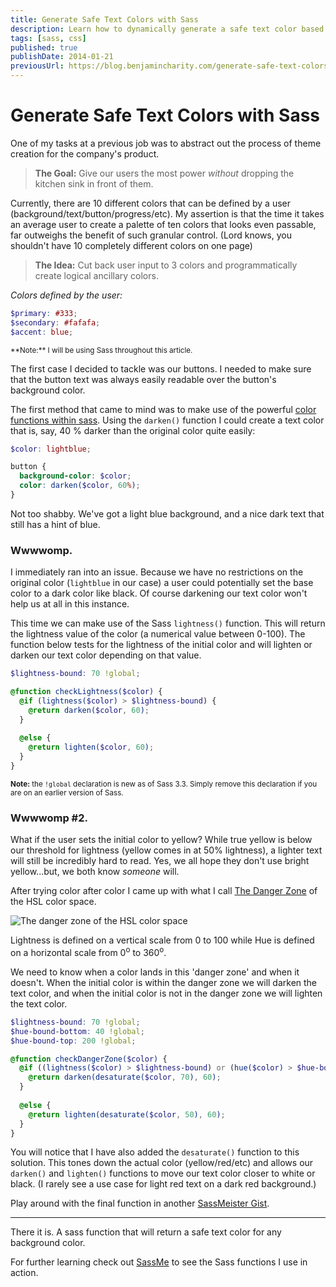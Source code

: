 ```yaml
---
title: Generate Safe Text Colors with Sass
description: Learn how to dynamically generate a safe text color based on the background color with Sass.
tags: [sass, css]
published: true
publishDate: 2014-01-21
previousUrl: https://blog.benjamincharity.com/generate-safe-text-colors-with-sass/
---
```


# Generate Safe Text Colors with Sass

One of my tasks at a previous job was to abstract out the process of theme creation for the company's product.

> **The Goal:** Give our users the most power *without* dropping the kitchen sink in front of them.

Currently, there are 10 different colors that can be defined by a user (background/text/button/progress/etc). My 
assertion is that the time it takes an average user to create a palette of ten colors that looks even passable, far 
outweighs the benefit of such granular control. (Lord knows, you shouldn't have 10 completely different colors on one page)

> **The Idea:** Cut back user input to 3 colors and programmatically create logical ancillary colors.

*Colors defined by the user:*

```scss
$primary: #333;
$secondary: #fafafa;
$accent: blue;
```

<small>
**Note:** I will be using Sass throughout this article.
</small>

The first case I decided to tackle was our buttons. I needed to make sure that the button text was always easily 
readable over the button's background color.

The first method that came to mind was to make use of the powerful [color functions within sass][colorFunctions]. 
Using the `darken()` function I could create a text color that is, say, 40 % darker than the original color quite easily:

```scss
$color: lightblue;

button {
  background-color: $color;
  color: darken($color, 60%);
}
```

Not too shabby. We've got a light blue background, and a nice dark text that still has a hint of blue.

### Wwwwomp.

I immediately ran into an issue. Because we have no restrictions on the original color (`lightblue` in our case) a 
user could potentially set the base color to a dark color like black. Of course darkening our text color won't help 
us at all in this instance.

This time we can make use of the Sass `lightness()` function. This will return the lightness value of the color (a 
numerical value between 0-100). The function below tests for the lightness of the initial color and will lighten or 
darken our text color depending on that value.

```scss
$lightness-bound: 70 !global;

@function checkLightness($color) {
  @if (lightness($color) > $lightness-bound) {
    @return darken($color, 60);
  }
  
  @else {
    @return lighten($color, 60);
  }
}
```

<small>**Note:** the `!global` declaration is new as of Sass 3.3. Simply remove this declaration if you are on an earlier version of Sass.</small>

### Wwwwomp #2.

What if the user sets the initial color to yellow? While true yellow is below our threshold for lightness (yellow 
comes in at 50% lightness), a lighter text will still be incredibly hard to read. Yes, we all hope they don't use bright yellow...but, we both know *someone* will.

After trying color after color I came up with what I call [The Danger Zone][dangerZone] of the HSL color space.

![The danger zone of the HSL color space][hsl]

Lightness is defined on a vertical scale from 0 to 100 while Hue is defined on a horizontal scale from 0<sup>o</sup> to 360<sup>o</sup>.

We need to know when a color lands in this 'danger zone' and when it doesn't. When the initial color is within the danger zone we will darken the text color, and when the initial color is not in the danger zone we will lighten the text color.

```scss
$lightness-bound: 70 !global;
$hue-bound-bottom: 40 !global;
$hue-bound-top: 200 !global;

@function checkDangerZone($color) {
  @if ((lightness($color) > $lightness-bound) or (hue($color) > $hue-bound-bottom and hue($color) < $hue-bound-top)) {
    @return darken(desaturate($color, 70), 60);
  }
  
  @else {
    @return lighten(desaturate($color, 50), 60);
  }
}
```

You will notice that I have also added the `desaturate()` function to this solution. This tones down the actual 
color (yellow/red/etc) and allows our `darken()` and `lighten()` functions to move our text color closer to white or black. (I rarely see a use case for light red text on a dark red background.)

Play around with the final function in another [SassMeister Gist][finalTry].

---

There it is. A sass function that will return a safe text color for any background color.

For further learning check out [SassMe][sassMe] to see the Sass functions I use in action.

[gist]: https://gist.github.com/benjamincharity/8531621.js
[colorFunctions]: https://sass-lang.com/documentation/Sass/Script/Functions.html
[firstTry]: https://sassmeister.com/gist/benjamincharity/8546697
[secondTry]: https://sassmeister.com/gist/benjamincharity/8531621
[finalTry]: https://sassmeister.com/gist/benjamincharity/8548185
[dangerZone]: https://youtu.be/RRU3I_o1vLc
[sassMe]: https://sassme.arc90.com/
[hsl]: assets/blog/hsl.jpg
